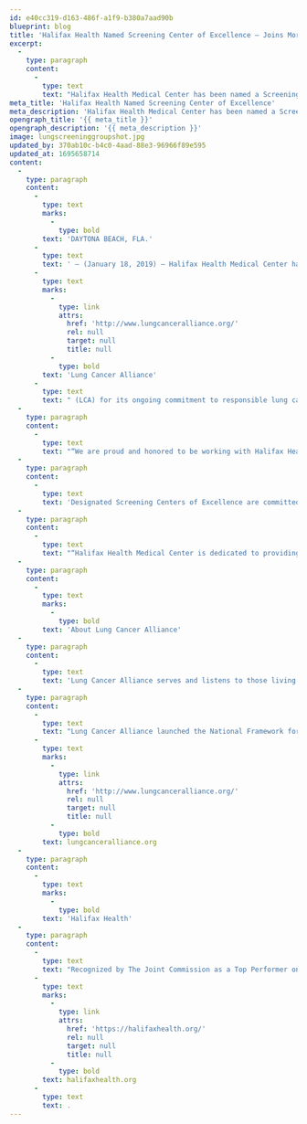```yaml
---
id: e40cc319-d163-486f-a1f9-b380a7aad90b
blueprint: blog
title: 'Halifax Health Named Screening Center of Excellence – Joins More than 500 Screening Centers Across the Country Following Best Practices Outlined by Lung Cancer Alliance'
excerpt:
  -
    type: paragraph
    content:
      -
        type: text
        text: "Halifax Health Medical Center has been named a Screening Center of Excellence by the Lung Cancer Alliance (LCA) for its ongoing commitment to responsible lung cancer screening.\_ Low dose CT screening for lung cancer carried out safely, efficiently and equitably saves tens of thousands of lives a year."
meta_title: 'Halifax Health Named Screening Center of Excellence'
meta_description: 'Halifax Health Medical Center has been named a Screening Center of Excellence by the Lung Cancer Alliance (LCA) for its ongoing commitment to responsible lung cancer screening.'
opengraph_title: '{{ meta_title }}'
opengraph_description: '{{ meta_description }}'
image: lungscreeninggroupshot.jpg
updated_by: 370ab10c-b4c0-4aad-88e3-96966f89e595
updated_at: 1695658714
content:
  -
    type: paragraph
    content:
      -
        type: text
        marks:
          -
            type: bold
        text: 'DAYTONA BEACH, FLA.'
      -
        type: text
        text: ' – (January 18, 2019) – Halifax Health Medical Center has been named a Screening Center of Excellence by the '
      -
        type: text
        marks:
          -
            type: link
            attrs:
              href: 'http://www.lungcanceralliance.org/'
              rel: null
              target: null
              title: null
          -
            type: bold
        text: 'Lung Cancer Alliance'
      -
        type: text
        text: " (LCA) for its ongoing commitment to responsible lung cancer screening.\_ Low dose CT screening for lung cancer carried out safely, efficiently and equitably saves tens of thousands of lives a year."
  -
    type: paragraph
    content:
      -
        type: text
        text: "“We are proud and honored to be working with Halifax Health Medical Center as a Lung Cancer Alliance Screening Center of Excellence.\_ Their commitment to practice responsible lung cancer screening will lead to advancements in research and many lives saved.\_ They are an example to follow,” says LCA President and CEO, Laurie Fenton Ambrose."
  -
    type: paragraph
    content:
      -
        type: text
        text: 'Designated Screening Centers of Excellence are committed to provide clear information based on current evidence on who is a candidate for lung cancer screening, and to comply with comprehensive standards based on best practices developed by professional bodies such as the American College of Radiology (ACR), the National Comprehensive Cancer Network (NCCN) and the International Early Lung Cancer Action Program (I-ELCAP) for controlling screening quality, radiation dose and diagnostic procedures within an experienced, multi-disciplinary clinical setting.'
  -
    type: paragraph
    content:
      -
        type: text
        text: "“Halifax Health Medical Center is dedicated to providing patients with the highest quality care.\_ Low dose CT screening has shown to be the only proven method to detect lung cancer at an early and treatable stage.\_ We are thrilled to be part of this elite group, setting an example for responsible screening practices across the country,” says Debra Trovato, director of oncology services for Halifax Health – Center for Oncology."
  -
    type: paragraph
    content:
      -
        type: text
        marks:
          -
            type: bold
        text: 'About Lung Cancer Alliance'
  -
    type: paragraph
    content:
      -
        type: text
        text: 'Lung Cancer Alliance serves and listens to those living with and at risk for lung cancer to reduce stigma, improve quality of life and increase survival. We empower our community by helping people navigate the paths of early detection, diagnosis and treatment. Insights allow us to improve care, amplify awareness, drive advocacy and lead research with the vision of tripling the number of survivors in the next decade.'
  -
    type: paragraph
    content:
      -
        type: text
        text: "Lung Cancer Alliance launched the National Framework for Excellence in Lung Cancer Screening and Continuum of Care in 2012 and now has over 500 sites committed to the guidelines.\_ The National Framework lays out a bill of rights for the at-risk public and guiding principles for lung cancer screening sites. "
      -
        type: text
        marks:
          -
            type: link
            attrs:
              href: 'http://www.lungcanceralliance.org/'
              rel: null
              target: null
              title: null
          -
            type: bold
        text: lungcanceralliance.org
  -
    type: paragraph
    content:
      -
        type: text
        marks:
          -
            type: bold
        text: 'Halifax Health'
  -
    type: paragraph
    content:
      -
        type: text
        text: "Recognized by The Joint Commission as a Top Performer on Key Quality Measures, Halifax Health serves Volusia and Flagler counties, providing a continuum of healthcare services through a network of organizations including a tertiary hospital, community hospital, freestanding emergency department, an urgent care, psychiatric services, a cancer treatment center with five outreach locations, the area’s largest hospice, a center for inpatient rehabilitation, outpatient rehabilitation clinics, primary care walk-in clinics, a walk-in clinic specializing in women’s health, a pediatric care community clinic, three children’s medical practices, a home healthcare agency, and an exclusive provider organization.\_ Halifax Health offers the area’s only Level II Trauma Center, Comprehensive Stroke Center, Pediatric Intensive Care Unit, Pediatric Emergency Department, Child and Adolescent Behavioral Services, complete Neurosurgical Services, OB Emergency Department and Level III Neonatal Intensive Care Unit that cares for babies born earlier than 28 weeks.\_ For more information, visit "
      -
        type: text
        marks:
          -
            type: link
            attrs:
              href: 'https://halifaxhealth.org/'
              rel: null
              target: null
              title: null
          -
            type: bold
        text: halifaxhealth.org
      -
        type: text
        text: .
---
```

